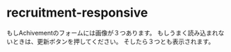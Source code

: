 # recruitment-responsive

もしAchivementのフォームには画像が３つあります。
もしうまく読み込まれないときは、更新ボタンを押してください。
そしたら３つとも表示されます。
